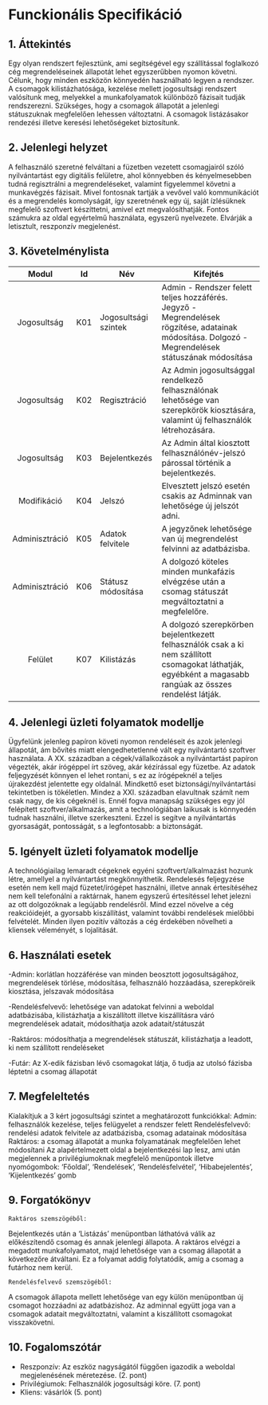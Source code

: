 # Funckionális Specifikáció

## 1. Áttekintés
Egy olyan rendszert fejlesztünk, ami segítségével egy szállítással foglalkozó cég megrendeléseinek állapotát lehet egyszerűbben nyomon követni. Célunk, hogy minden  eszközön könnyedén használható legyen a rendszer. A csomagok kilistázhatósága, kezelése mellett jogosultsági rendszert valósítunk meg, melyekkel a munkafolyamatok különböző fázisait tudják rendszerezni. Szükséges, hogy a csomagok állapotát a jelenlegi státuszuknak megfelelően lehessen változtatni. A csomagok listázásakor rendezési illetve keresési lehetőségeket biztosítunk.


## 2. Jelenlegi helyzet
A felhasználó szeretné felváltani a füzetben vezetett csomagjairól szóló nyilvántartást egy digitális felületre, ahol könnyebben és kényelmesebben tudná regisztrálni a megrendeléseket, valamint figyelemmel követni a munkavégzés fázisait. Mivel fontosnak tartják a vevővel való kommunikációt és a megrendelés komolyságát, így szeretnének egy új, saját ízlésüknek megfelelő szoftvert készíttetni, amivel ezt megvalósíthatják. Fontos számukra az oldal egyértelmű használata, egyszerű nyelvezete. Elvárják a letisztult, reszponzív megjelenést. 

## 3. Követelménylista

| Modul | Id | Név | Kifejtés |
| :---: | --- | --- | --- |
| Jogosultság | K01 | Jogosultsági szintek | Admin - Rendszer felett teljes hozzáférés. Jegyző - Megrendelések rögzítése, adatainak módosítása. Dolgozó  - Megrendelések státuszának módosítása |
| Jogosultság | K02 | Regisztráció | Az Admin jogosultsággal rendelkező felhasználónak lehetősége van szerepkörök kiosztására, valamint új felhasználók létrehozására. |
| Jogosultság | K03 | Bejelentkezés |Az Admin által kiosztott felhasználónév-jelszó párossal történik a bejelentkezés. |
| Modifikáció | K04 | Jelszó | Elvesztett jelszó esetén csakis az Adminnak van lehetősége új jelszót adni. |
| Adminisztráció | K05 | Adatok felvitele | A jegyzőnek lehetősége van új megrendelést felvinni az adatbázisba. |
| Adminisztráció | K06 | Státusz módosítása | A dolgozó köteles minden munkafázis elvégzése után a csomag státuszát megváltoztatni a megfelelőre. |
| Felület | K07 | Kilistázás | A dolgozó szerepkörben bejelentkezett felhasználók csak a ki nem szállított csomagokat láthatják, egyébként a magasabb rangúak az összes rendelést látják. |


## 4. Jelenlegi üzleti folyamatok modellje	
Ügyfelünk jelenleg papíron követi nyomon rendeléseit és azok jelenlegi állapotát, ám bővítés miatt elengedhetetlenné vált egy nyilvántartó szoftver használata. A XX. században a cégek/vállalkozások a nyilvántartást papíron végezték, akár írógéppel írt szöveg, akár kézírással egy füzetbe. Az adatok feljegyzését könnyen el lehet rontani, s ez az írógépeknél a teljes újrakezdést jelentette egy oldalnál. Mindkettő eset biztonsági/nyilvántartási tekintetben is tökéletlen. Mindez a XXI. században elavultnak számít nem csak nagy, de kis cégeknél is. Ennél fogva manapság szükséges egy jól felépített szoftver/alkalmazás, amit a technológiában laikusak is könnyedén tudnak használni, illetve szerkeszteni. Ezzel is segítve a nyilvántartás gyorsaságát, pontosságát, s a legfontosabb: a biztonságát.


## 5. Igényelt üzleti folyamatok modellje	
A technológiailag lemaradt cégeknek egyéni szoftvert/alkalmazást hozunk létre, amellyel a nyilvántartást megkönnyíthetik. Rendelesés feljegyzése esetén nem kell majd füzetet/írógépet használni, illetve annak értesítéséhez nem kell telefonálni a raktárnak, hanem egyszerű értesítéssel lehet jelezni az ott dolgozóknak a legújabb rendelésről. Mind ezzel növelve a cég reakcióidejét, a gyorsabb kiszállítást, valamint további rendelések mielőbbi felvételét. Minden ilyen pozitív változás a cég érdekében növelheti a kliensek véleményét, s lojalitását.

## 6. Használati esetek 
-Admin: korlátlan hozzáférése van minden beosztott jogosultságához, megrendelések törlése, módosítása, felhasználó hozzáadása, szerepköreik kiosztása, jelszavak módosítása

-Rendelésfelvevő:  lehetősége van adatokat felvinni a weboldal adatbázisába, kilistázhatja a kiszállított illetve kiszállításra váró megrendelések adatait, módosíthatja azok adatait/státuszát

-Raktáros: módosíthatja a megrendelések státuszát, kilistázhatja a leadott, ki nem szállított rendeléseket

-Futár: Az X-edik fázisban lévő csomagokat látja, ő tudja az utolsó fázisba léptetni a csomag állapotát


## 7. Megfeleltetés
Kialakítjuk a 3 kért jogosultsági szintet a meghatározott funkciókkal:
		Admin: felhasználók kezelése, teljes felügyelet a rendszer felett
		Rendelésfelvevő: rendelési adatok felvitele az adatbázisba, csomag adatainak módosítása
		Raktáros: a csomag állapotát a munka folyamatának megfelelően lehet módosítani
Az alapértelmezett oldal a bejelentkezési lap lesz, ami után megjelennek a privilégiumoknak megfelelő menüpontok illetve nyomógombok:
	‘Főoldal’, ‘Rendelések’, ‘Rendelésfelvétel’, ‘Hibabejelentés’, ‘Kijelentkezés’ gomb

## 9. Forgatókönyv
    Raktáros szemszögéből:
Bejelentkezés után a ‘Listázás’ menüpontban láthatóvá válik az előkészítendő csomag és annak jelenlegi állapota. A raktáros elvégzi a megadott munkafolyamatot, majd lehetősége van a csomag állapotát a következőre átváltani. Ez a folyamat addig folytatódik, amíg a csomag a futárhoz nem kerül.
    
    Rendelésfelvevő szemszögéből:
A csomagok állapota mellett lehetősége van egy külön menüpontban új csomagot hozzáadni az adatbázishoz. Az adminnal együtt joga van a csomagok adatait megváltoztatni, valamint a kiszállított csomagokat visszakövetni.


## 10. Fogalomszótár

- Reszponzív: Az eszköz nagyságától függően igazodik a weboldal megjelenésének méretezése. (2. pont)
- Privilégiumok: Felhasználók jogosultsági köre. (7. pont)
- Kliens: vásárlók (5. pont)
